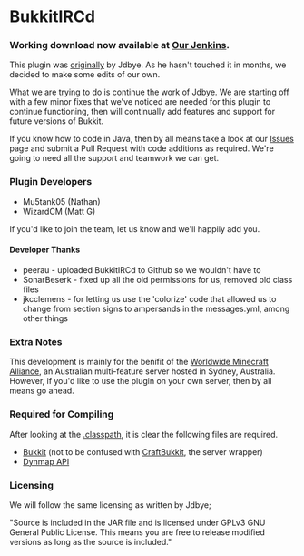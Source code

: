 BukkitIRCd
=============

### Working download now available at [Our Jenkins](http://ci.wma.im).

This plugin was [originally](http://dev.bukkit.org/server-mods/bukkitircd) by Jdbye. As he hasn't touched it in months, we decided to make some edits of our own.

What we are trying to do is continue the work of Jdbye. We are starting off with a few minor fixes that we've noticed are needed for this plugin to continue functioning, then will continually add features and support for future versions of Bukkit.

If you know how to code in Java, then by all means take a look at our [Issues](https://github.com/WMCAlliance/BukkitIRCd/issues) page and submit a Pull Request with code additions as required. We're going to need all the support and teamwork we can get.

### Plugin Developers

* Mu5tank05 (Nathan)
* WizardCM (Matt G)

If you'd like to join the team, let us know and we'll happily add you.

#### Developer Thanks

* peerau - uploaded BukkitIRCd to Github so we wouldn't have to
* SonarBeserk - fixed up all the old permissions for us, removed old class files
* jkcclemens - for letting us use the 'colorize' code that allowed us to change from section signs to ampersands in the messages.yml, among other things

### Extra Notes

This development is mainly for the benifit of the [Worldwide Minecraft Alliance](http://wma.im), an Australian multi-feature server hosted in Sydney, Australia. However, if you'd like to use the plugin on your own server, then by all means go ahead.

### Required for Compiling

After looking at the [.classpath](https://github.com/WMCAlliance/BukkitIRCd/blob/development/.classpath), it is clear the following files are required.

* [Bukkit](http://dl.bukkit.org/downloads/bukkit/) (not to be confused with [CraftBukkit](http://dl.bukkit.org/downloads/craftbukkit/), the server wrapper)
* [Dynmap API](http://dev.bukkit.org/server-mods/dynmap/files/82-dynmap-api-v1-1/)
 
### Licensing

We will follow the same licensing as written by Jdbye;

"Source is included in the JAR file and is licensed under GPLv3 GNU General Public License. This means you are free to release modified versions as long as the source is included."
